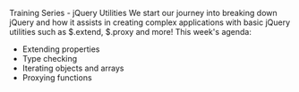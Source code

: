 Training Series - jQuery Utilities
We start our journey into breaking down jQuery and how it assists in creating complex applications with basic jQuery utilities such as $.extend, $.proxy and more!
This week's agenda:
* Extending properties
* Type checking
* Iterating objects and arrays
* Proxying functions
